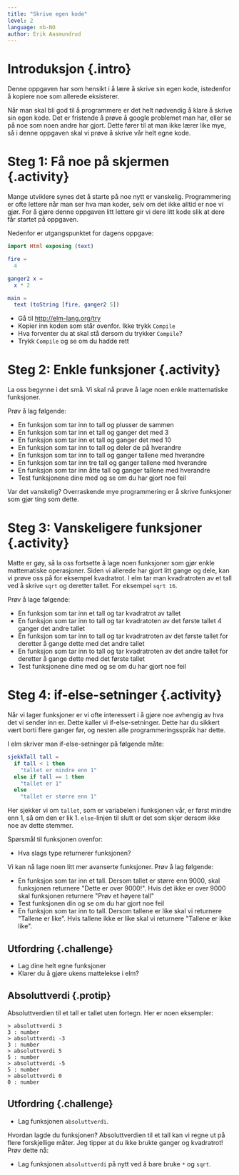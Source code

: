 ```yaml
---
title: "Skrive egen kode"
level: 2
language: nb-NO
author: Erik Aasmundrud
---
```


# Introduksjon {.intro}

Denne oppgaven har som hensikt i å lære å skrive sin egen kode, istedenfor å
kopiere noe som allerede eksisterer.

Når man skal bli god til å programmere er det helt nødvendig å klare å skrive sin
egen kode. Det er fristende å prøve å google problemet man har, eller se på noe
som noen andre har gjort. Dette fører til at man ikke lærer like mye, så i
denne oppgaven skal vi prøve å skrive vår helt egne kode.

# Steg 1: Få noe på skjermen {.activity}

Mange utviklere synes det å starte på noe nytt er vanskelig. Programmering er
ofte lettere når man ser hva man koder, selv om det ikke alltid er noe vi gjør.
For å gjøre denne oppgaven litt lettere gir vi dere litt kode slik at dere får
startet på oppgaven.

Nedenfor er utgangspunktet for dagens oppgave:

```elm
import Html exposing (text)

fire =
  4

ganger2 x =
  x * 2

main =
  text (toString [fire, ganger2 5])
```

- Gå til http://elm-lang.org/try
- Kopier inn koden som står ovenfor. Ikke trykk `Compile`
- Hva forventer du at skal stå dersom du trykker `Compile`?
- Trykk `Compile` og se om du hadde rett

# Steg 2: Enkle funksjoner {.activity}

La oss begynne i det små. Vi skal nå prøve å lage noen enkle mattematiske
funksjoner.

Prøv å lag følgende:

- En funksjon som tar inn to tall og plusser de sammen
- En funksjon som tar inn et tall og ganger det med 3
- En funksjon som tar inn et tall og ganger det med 10
- En funksjon som tar inn to tall og deler de på hverandre
- En funksjon som tar inn to tall og ganger tallene med hverandre
- En funksjon som tar inn tre tall og ganger tallene med hverandre
- En funksjon som tar inn åtte tall og ganger tallene med hverandre
- Test funksjonene dine med og se om du har gjort noe feil

Var det vanskelig? Overraskende mye programmering er å skrive funksjoner som
gjør ting som dette.

# Steg 3: Vanskeligere funksjoner {.activity}

Matte er gøy, så la oss fortsette å lage noen funksjoner som gjør enkle
mattematiske operasjoner. Siden vi allerede har gjort litt gange og dele, kan vi
prøve oss på for eksempel kvadratrot. I elm tar man kvadratroten av et tall ved
å skrive `sqrt` og deretter tallet. For eksempel `sqrt 16`.

Prøv å lage følgende:

- En funksjon som tar inn et tall og tar kvadratrot av tallet
- En funksjon som tar inn to tall og tar kvadratoten av det første tallet 4
  ganger det andre tallet
- En funksjon som tar inn to tall og tar kvadratroten av det første tallet for
  deretter å gange dette med det andre tallet
- En funksjon som tar inn to tall og tar kvadratroten av det andre tallet for
  deretter å gange dette med det første tallet
- Test funksjonene dine med og se om du har gjort noe feil

# Steg 4: if-else-setninger {.activity}

Når vi lager funksjoner er vi ofte interessert i å gjøre noe avhengig av hva
det vi sender inn er. Dette kaller vi if-else-setninger. Dette har du sikkert
vært borti flere ganger før, og nesten alle programmeringsspråk har dette.

I elm skriver man if-else-setninger på følgende måte:

```elm
sjekkTall tall =
  if tall < 1 then
    "tallet er mindre enn 1"
  else if tall == 1 then
    "tallet er 1"
  else
    "tallet er større enn 1"
```

Her sjekker vi om `tallet`, som er variabelen i funksjonen vår, er først mindre
enn 1, så om den er lik 1. `else`-linjen til slutt er det som skjer dersom ikke
noe av dette stemmer.

Spørsmål til funksjonen ovenfor:

- Hva slags type returnerer funksjonen?

Vi kan nå lage noen litt mer avanserte funksjoner. Prøv å lag følgende:

- En funksjon som tar inn et tall. Dersom tallet er større enn 9000, skal
  funksjonen returnere "Dette er over 9000!". Hvis det ikke er over 9000 skal
  funksjonen returnere "Prøv et høyere tall"
- Test funksjonen din og se om du har gjort noe feil
- En funksjon som tar inn to tall. Dersom tallene er like skal vi returnere
  "Tallene er like". Hvis tallene ikke er like skal vi returnere "Tallene er
  ikke like".

## Utfordring {.challenge}

- Lag dine helt egne funksjoner
- Klarer du å gjøre ukens mattelekse i elm?

## Absoluttverdi {.protip}

Absoluttverdien til et tall er tallet uten fortegn. Her er noen eksempler:

```text
> absoluttverdi 3
3 : number
> absoluttverdi -3
3 : number
> absoluttverdi 5
5 : number
> absoluttverdi -5
5 : number
> absoluttverdi 0
0 : number
```

## Utfordring {.challenge}

- Lag funksjonen `absoluttverdi`.

Hvordan lagde du funksjonen? Absoluttverdien til et tall kan vi regne ut på
flere forskjellige måter. Jeg tipper at du ikke brukte ganger og kvadratrot!
Prøv dette nå:

- Lag funksjonen `absoluttverdi` på nytt ved å bare bruke `*` og `sqrt`.
